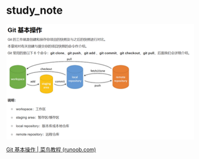 # study_note

![](study_note_photos/image-20240409152827571.png)

[Git 基本操作 | 菜鸟教程 (runoob.com)](https://www.runoob.com/git/git-basic-operations.html)

